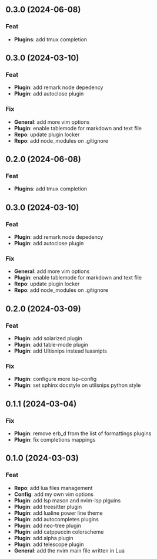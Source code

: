 ## 0.3.0 (2024-06-08)

### Feat

- **Plugins**: add tmux completion

## 0.3.0 (2024-03-10)

### Feat

- **Plugin**: add remark node depedency
- **Plugin**: add autoclose plugin

### Fix

- **General**: add more vim options
- **Plugin**: enable tablemode for markdown and text file
- **Repo**: update plugin locker
- **Repo**: add node_modules on .gitignore

## 0.2.0 (2024-06-08)

### Feat

- **Plugins**: add tmux completion

## 0.3.0 (2024-03-10)

### Feat

- **Plugin**: add remark node depedency
- **Plugin**: add autoclose plugin

### Fix

- **General**: add more vim options
- **Plugin**: enable tablemode for markdown and text file
- **Repo**: update plugin locker
- **Repo**: add node_modules on .gitignore

## 0.2.0 (2024-03-09)

### Feat

- **Plugin**: add solarized plugin
- **Plugin**: add table-mode plugin
- **Plugin**: add Ultisnips instead luasnipts

### Fix

- **Plugin**: configure more lsp-config
- **Plugin**: set sphinx docstyle on utilsnips python style

## 0.1.1 (2024-03-04)

### Fix

- **Plugin**: remove erb_d from the list of formattings plugins
- **Plugin**: fix completions mappings

## 0.1.0 (2024-03-03)

### Feat

- **Repo**: add lua files management
- **Config**: add my own vim options
- **Plugin**: add lsp mason and nvim-lsp plguins
- **Plugin**: add treesitter plugin
- **Plugin**: add lualine power line theme
- **Plugin**: add autocompletes plugins
- **Plugin**: add neo-tree plugin
- **Plugin**: add catppuccin colorscheme
- **Plugin**: add alpha plugin
- **Plugin**: add telescope plugin
- **General**: add the nvim main file written in Lua
